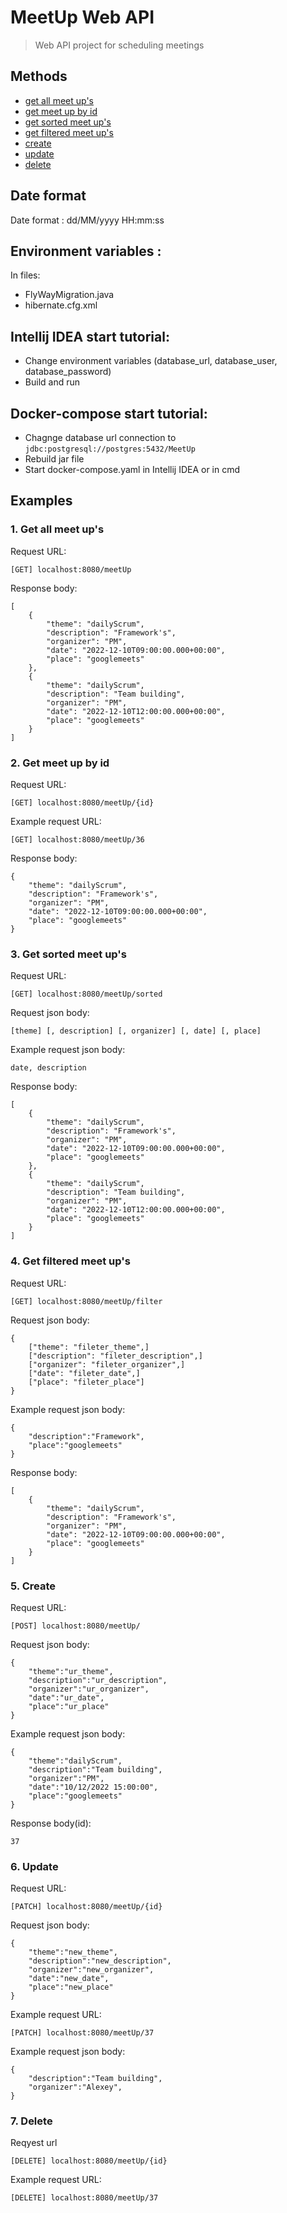 # MeetUp Web API
> Web API project for scheduling meetings

## Methods

- [get all meet up's](#GetAll)
- [get meet up by id](#GetById)
- [get sorted meet up's](#GetSorted)
- [get filtered meet up's](#GetFiltered)
- [create](#Create)
- [update](#Update)
- [delete](#Delete)

## Date format 
Date format : dd/MM/yyyy HH:mm:ss

## Environment variables :
In files:
  - FlyWayMigration.java
  - hibernate.cfg.xml
  
## Intellij IDEA start tutorial:
  - Change environment variables (database_url, database_user, database_password)
  - Build and run
  
## Docker-compose start tutorial:
  - Chagnge database url connection to ```jdbc:postgresql://postgres:5432/MeetUp```
  - Rebuild jar file
  - Start docker-compose.yaml in Intellij IDEA or in cmd 

## Examples
### 1. <a name="GetAll">Get all meet up's</a>
Request URL: 
```
[GET] localhost:8080/meetUp
```

Response body:
```
[
	{
		"theme": "dailyScrum",
		"description": "Framework's",
		"organizer": "PM",
		"date": "2022-12-10T09:00:00.000+00:00",
		"place": "googlemeets"
	},
	{
		"theme": "dailyScrum",
		"description": "Team building",
		"organizer": "PM",
		"date": "2022-12-10T12:00:00.000+00:00",
		"place": "googlemeets"
	}
]
```
### 2. <a name="GetById">Get meet up by id</a>
Request URL: 
```
[GET] localhost:8080/meetUp/{id}
```
Example request URL:
```
[GET] localhost:8080/meetUp/36
```
Response body:
```
{
	"theme": "dailyScrum",
	"description": "Framework's",
	"organizer": "PM",
	"date": "2022-12-10T09:00:00.000+00:00",
	"place": "googlemeets"
}
```
### 3. <a name="GetSorted">Get sorted meet up's</a>
Request URL: 
```
[GET] localhost:8080/meetUp/sorted
```
Request json body:
```
[theme] [, description] [, organizer] [, date] [, place]
```
Example request json body:
```
date, description
```
Response body:
```
[
	{
		"theme": "dailyScrum",
		"description": "Framework's",
		"organizer": "PM",
		"date": "2022-12-10T09:00:00.000+00:00",
		"place": "googlemeets"
	},
	{
		"theme": "dailyScrum",
		"description": "Team building",
		"organizer": "PM",
		"date": "2022-12-10T12:00:00.000+00:00",
		"place": "googlemeets"
	}
]
```
### 4. <a name="GetFiltered">Get filtered meet up's</a>
Request URL: 
```
[GET] localhost:8080/meetUp/filter
```
Request json body:
```
{
	["theme": "fileter_theme",]
	["description": "fileter_description",]
	["organizer": "fileter_organizer",]
	["date": "fileter_date",]
	["place": "fileter_place"]
}
```
Example request json body:
```
{
	"description":"Framework",
	"place":"googlemeets"
}
```
Response body:
```
[
	{
		"theme": "dailyScrum",
		"description": "Framework's",
		"organizer": "PM",
		"date": "2022-12-10T09:00:00.000+00:00",
		"place": "googlemeets"
	}
]
```
### 5. <a name="Create">Create</a>
Request URL: 
```
[POST] localhost:8080/meetUp/
```
Request json body:
```
{
 	"theme":"ur_theme",
	"description":"ur_description",
	"organizer":"ur_organizer",
	"date":"ur_date",
	"place":"ur_place"
}
```
Example request json body:
```
{
	"theme":"dailyScrum",
	"description":"Team building",
	"organizer":"PM",
	"date":"10/12/2022 15:00:00",
	"place":"googlemeets"
}
```
Response body(id):
```
37
```
### 6. <a name="Update">Update</a>
Request URL: 
```
[PATCH] localhost:8080/meetUp/{id}
```
Request json body:
```
{
  	"theme":"new_theme",
	"description":"new_description",
	"organizer":"new_organizer",
	"date":"new_date",
	"place":"new_place"
}
```
Example request URL: 
```
[PATCH] localhost:8080/meetUp/37
```
Example request json body:
```
{
	"description":"Team building",
	"organizer":"Alexey",
}
```
### 7. <a name="Delete">Delete</a>
Reqyest url
```
[DELETE] localhost:8080/meetUp/{id}
```
Example request URL: 
```
[DELETE] localhost:8080/meetUp/37
```

